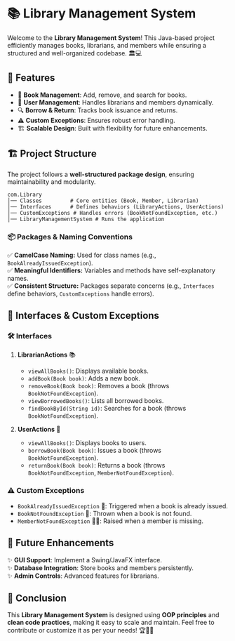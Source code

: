 # 📚 Library Management System

Welcome to the **Library Management System**! This Java-based project efficiently manages books, librarians, and members while ensuring a structured and well-organized codebase. 🏛️💻

## 🚀 Features

- 📖 **Book Management**: Add, remove, and search for books.
- 👥 **User Management**: Handles librarians and members dynamically.
- 🔍 **Borrow & Return**: Tracks book issuance and returns.
- ⚠️ **Custom Exceptions**: Ensures robust error handling.
- 🏗️ **Scalable Design**: Built with flexibility for future enhancements.

## 🏗️ Project Structure

The project follows a **well-structured package design**, ensuring maintainability and modularity.

```
com.Library
│── Classes         # Core entities (Book, Member, Librarian)
│── Interfaces      # Defines behaviors (LibraryActions, UserActions)
│── CustomExceptions # Handles errors (BookNotFoundException, etc.)
│── LibraryManagementSystem # Runs the application
```

### 📦 **Packages & Naming Conventions**

✅ **CamelCase Naming:** Used for class names (e.g., `BookAlreadyIssuedException`).\
✅ **Meaningful Identifiers:** Variables and methods have self-explanatory names.\
✅ **Consistent Structure:** Packages separate concerns (e.g., `Interfaces` define behaviors, `CustomExceptions` handle errors).

## 📝 Interfaces & Custom Exceptions

### 🛠️ **Interfaces**

1. **LibrarianActions** 📚

   - `viewAllBooks()`: Displays available books.
   - `addBook(Book book)`: Adds a new book.
   - `removeBook(Book book)`: Removes a book (throws `BookNotFoundException`).
   - `viewBorrowedBooks()`: Lists all borrowed books.
   - `findBookById(String id)`: Searches for a book (throws `BookNotFoundException`).

2. **UserActions** 👤

   - `viewAllBooks()`: Displays books to users.
   - `borrowBook(Book book)`: Issues a book (throws `BookNotFoundException`).
   - `returnBook(Book book)`: Returns a book (throws `BookNotFoundException`, `MemberNotFoundException`).

### ⚠️ **Custom Exceptions**

- `BookAlreadyIssuedException` 📕: Triggered when a book is already issued.
- `BookNotFoundException` 🔎: Thrown when a book is not found.
- `MemberNotFoundException` 🙍‍♂️: Raised when a member is missing.

## 🔮 Future Enhancements

✨ **GUI Support**: Implement a Swing/JavaFX interface.\
✨ **Database Integration**: Store books and members persistently.\
✨ **Admin Controls**: Advanced features for librarians.

## 🎯 Conclusion

This **Library Management System** is designed using **OOP principles** and **clean code practices**, making it easy to scale and maintain. Feel free to contribute or customize it as per your needs! 🏆📖🚀

